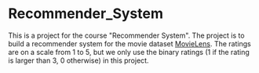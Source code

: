 # Recommender_System

This is a project for the course "Recommender System". The project is to build a recommender system for the movie dataset [MovieLens](https://grouplens.org/datasets/movielens/). The ratings are on a scale from 1 to 5, but we only use the binary ratings (1 if the rating is larger than 3, 0 otherwise) in this project.
